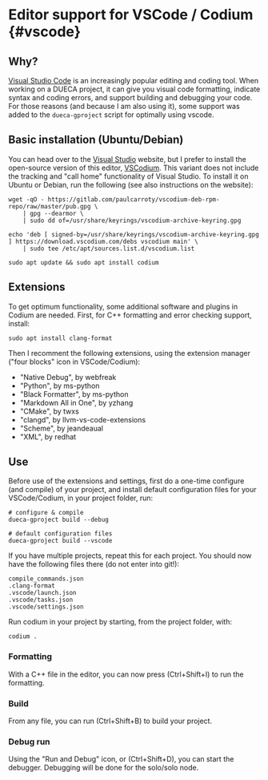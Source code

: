 # Editor support for VSCode / Codium {#vscode}

## Why?

[Visual Studio Code](https://code.visualstudio.com/) is an increasingly popular editing and coding tool. When working on a DUECA project, it can give you visual code formatting, indicate syntax and coding errors, and support building and debugging your code. For those reasons (and because I am also using it), some support was added to the `dueca-gproject` script for optimally using vscode.

## Basic installation (Ubuntu/Debian)

You can head over to the [Visual Studio](https://code.visualstudio.com/) website, but I prefer to install the open-source version of this editor, [VSCodium](https://vscodium.com/). This variant does not include the tracking and "call home" functionality of Visual Studio. To install it on Ubuntu or Debian, run the following (see also instructions on the website):

    wget -qO - https://gitlab.com/paulcarroty/vscodium-deb-rpm-repo/raw/master/pub.gpg \
        | gpg --dearmor \
        | sudo dd of=/usr/share/keyrings/vscodium-archive-keyring.gpg

    echo 'deb [ signed-by=/usr/share/keyrings/vscodium-archive-keyring.gpg ] https://download.vscodium.com/debs vscodium main' \
        | sudo tee /etc/apt/sources.list.d/vscodium.list

    sudo apt update && sudo apt install codium

## Extensions

To get optimum functionality, some additional software and plugins in Codium are needed. First, for C++ formatting and error checking support, install:

    sudo apt install clang-format

Then I recomment the following extensions, using the extension manager ("four blocks" icon in VSCode/Codium):

- "Native Debug", by webfreak
- "Python", by ms-python
- "Black Formatter", by ms-python
- "Markdown All in One", by yzhang
- "CMake", by twxs
- "clangd", by llvm-vs-code-extensions
- "Scheme", by jeandeaual
- "XML", by redhat

## Use

Before use of the extensions and settings, first do a one-time configure (and compile) of your project, and install default configuration files for your VSCode/Codium, in your project folder, run:

    # configure & compile
    dueca-gproject build --debug

    # default configuration files
    dueca-gproject build --vscode

If you have multiple projects, repeat this for each project. You should now have the following files there (do not enter into git!):

    compile_commands.json
    .clang-format
    .vscode/launch.json
    .vscode/tasks.json
    .vscode/settings.json

Run codium in your project by starting, from the project folder, with:

	codium .

### Formatting

With a C++ file in the editor, you can now press (Ctrl+Shift+I) to run the formatting.

### Build

From any file, you can run (Ctrl+Shift+B) to build your project.

### Debug run

Using the "Run and Debug" icon, or (Ctrl+Shift+D), you can start the debugger. Debugging will be done for the solo/solo node.
